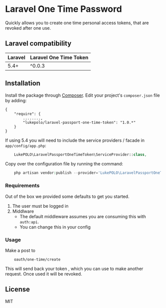 # Laravel One Time Password 
Quickly allows you to create one time personal access tokens, that are revoked after one use.

## Laravel compatibility

 Laravel  | Laravel One Time Token
:---------|:----------
 5.4+     | ^0.0.3
 
## Installation

Install the package through [Composer](http://getcomposer.org/). Edit your project's `composer.json` file by adding:

    {
	    "require": {
	        ........,
	        "lukepolo/laravel-passport-one-time-token": "1.0.*"
	    }
    }

If using 5.4 you will need to include the service providers / facade in `app/config/app.php`:

```php
    LukePOLO\LaravelPassportOneTimeToken\ServiceProvider::class,
```

Copy over the configuration file by running the command:

```php
    php artisan vendor:publish --provider='LukePOLO\LaravelPassportOneTimeToken\ServiceProvider'
```

### Requirements

Out of the box we provided some defaults to get you started.

1. The user must be logged in  
2. Middlware 
   * The default middleware assumes you are consuming this with 
   `auth:api`. 
   * You can change this in your config


### Usage
Make a post to 
```
    oauth/one-time/create
``` 

This will send back your token , which you can use to make another request. Once used it will be revoked. 

License
----
MIT
